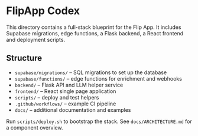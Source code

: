 # FlipApp Codex

This directory contains a full-stack blueprint for the Flip App. It includes
Supabase migrations, edge functions, a Flask backend, a React frontend and
deployment scripts.

## Structure

- `supabase/migrations/` – SQL migrations to set up the database
- `supabase/functions/` – edge functions for enrichment and webhooks
- `backend/` – Flask API and LLM helper service
- `frontend/` – React single page application
- `scripts/` – deploy and test helpers
- `.github/workflows/` – example CI pipeline
- `docs/` – additional documentation and examples

Run `scripts/deploy.sh` to bootstrap the stack. See `docs/ARCHITECTURE.md` for a
component overview.
